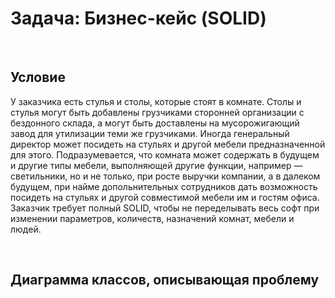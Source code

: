 # Задача: Бизнес-кейс (SOLID)

<br>

## Условие
У заказчика есть стулья и столы, которые стоят в комнате. Столы и стулья могут быть добавлены грузчиками сторонней организации с бездонного склада, а могут быть доставлены на мусорожигающий завод для утилизации теми же грузчиками. Иногда генеральный директор может посидеть на стульях и другой мебели предназначенной для этого. Подразумевается, что комната может содержать в будущем и другие типы мебели, выполняющей другие функции, например — светильники, но и не только, при росте выручки компании, а в далеком будущем, при найме допольнительных сотрудников дать возможность посидеть на стульях и другой совместимой мебели им и гостям офиса. Заказчик требует полный SOLID, чтобы не переделывать весь софт при изменении параметров, количеств, назначений комнат, мебели и людей.

<br>

## Диаграмма классов, описывающая проблему
